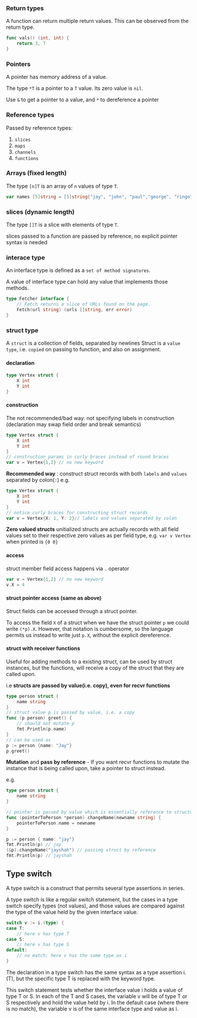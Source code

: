 
### Return types

A function can return multiple return values.
This can be observed from the return type.

```go
func vals() (int, int) {
    return 3, 7
}
```

### Pointers 

A pointer has memory address of a value.

The type `*T` is a pointer to a `T` value. Its zero value is `nil`.

Use `&` to get a pointer to a value, and `*` to dereference a pointer


### Reference types

Passed by reference types:
1. `slices`
2. `maps`
3. `channels`
4. `functions`


### Arrays (fixed length)

The type `[n]T` is an array of `n` values of type `T`.

```go
var names [5]string = [5]string{"jay", "john", "paul","george", "ringo"}
```


### slices (dynamic length)

The type `[]T` is a slice with elements of type `T`.

slices passed to a function are passed by reference,
no explicit pointer syntax is needed


### interace type
An interface type is defined as a `set of method signatures`.

A value of interface type can hold any value that implements those methods.

```go
type Fetcher interface {
	// Fetch returns a slice of URLs found on the page.
	Fetch(url string) (urls []string, err error)
}
```

### struct type

A `struct` is a collection of fields, separated by newlines
Struct is a `value type`, i.e. `copied` on passing to function, and also on assignment.

#### declaration
```go
type Vertex struct {
	X int
	Y int
}
```

#### construction

The not recommended/bad way: not specifying labels in construction (declaration may swap field order and break semantics)
```go
type Vertex struct {
	X int
	Y int
}
// construction params in curly braces instead of round braces
var v = Vertex{1,2} // no new keyword 
```

**Recommended way** : construct struct records with both `labels` and `values` separated by colon(`:`)
e.g.
```go
type Vertex struct {
    X int
    Y int
}
// notice curly braces for constructing struct records
var v = Vertex{X: 1, Y: 2}// labels and values separated by colon
```

**Zero valued structs** unitialized structs are actually records with all field
values set to their respective zero values as per field type,
e.g. `var v Vertex` when printed is `{0 0}`


#### access

struct member field access happens via `.` operator
```go
var v = Vertex{1,2} // no new keyword 
v.X = 4
```

#### struct pointer access (same as above)

Struct fields can be accessed through a struct pointer.

To access the field `X` of a struct when we have the struct pointer `p` we could write `(*p).X`. 
However, that notation is cumbersome, so the language permits us instead to write just `p.X`, without the explicit dereference.


#### struct with receiver functions

Useful for adding methods to a existing struct, can be used by struct instances,
but the functions, will receive a copy of the struct that they are called upon.

i.e **structs are passed by value(i.e. copy), even for recvr functions**
```go
type person struct {
    name string
}
// struct value p is passed by value, i.e. a copy
func (p person) greet() {
    // should not mutate p
    fmt.Println(p.name)
}
// can be used as
p := person {name: "Jay"}
p.greet()
```

**Mutation** and **pass by reference** - 
If you want recvr functions to mutate the instance that 
is being called upon, take a pointer to struct instead.

e.g.
```go
type person struct {
    name string
}

// pointer is passed by value which is essentially reference to structu
func (pointerToPerson *person) changeName(newname string) {
    pointerToPerson.name = newname
}

p := person { name: "jay"}
fmt.Println(p) // jay
(&p).changeName("jayshah") // passing struct by reference
fmt.Println(p) // jayshah
```

## Type switch

A type switch is a construct that permits several type assertions in series.

A type switch is like a regular switch statement, but the cases in a type switch specify types (not values), and those values are compared against the type of the value held by the given interface value.
```go
switch v := i.(type) {
case T:
    // here v has type T
case S:
    // here v has type S
default:
    // no match; here v has the same type as i
}
```
The declaration in a type switch has the same syntax as a type assertion i.(T), but the specific type T is replaced with the keyword type.

This switch statement tests whether the interface value i holds a value of type T or S. In each of the T and S cases, the variable v will be of type T or S respectively and hold the value held by i. In the default case (where there is no match), the variable v is of the same interface type and value as i.

